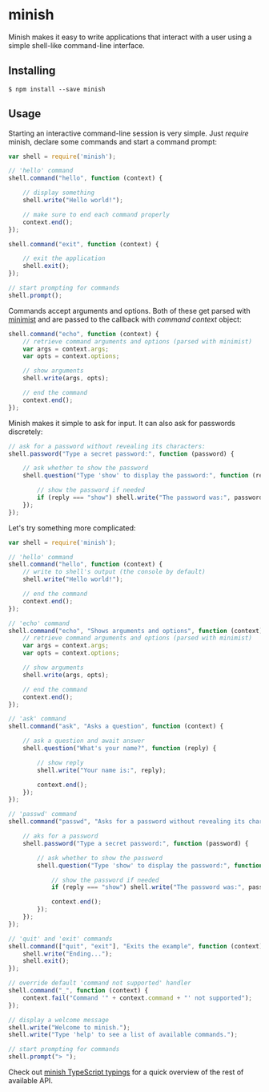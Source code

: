 minish
======

Minish makes it easy to write applications that interact with a user using a simple shell-like command-line interface.

## Installing

```shell
$ npm install --save minish
```

## Usage

Starting an interactive command-line session is very simple. Just *require* minish, declare some commands and start a command prompt:

```javascript
var shell = require('minish');

// 'hello' command
shell.command("hello", function (context) {

    // display something
	shell.write("Hello world!");

	// make sure to end each command properly
    context.end();
});

shell.command("exit", function (context) {

    // exit the application
    shell.exit();
});

// start prompting for commands
shell.prompt();
```

Commands accept arguments and options. Both of these get parsed with [minimist](https://www.npmjs.com/package/minimist) and are passed to the callback with *command context* object:

```javascript
shell.command("echo", function (context) {
    // retrieve command arguments and options (parsed with minimist)
    var args = context.args;
    var opts = context.options;

    // show arguments
    shell.write(args, opts);

    // end the command
    context.end();
});
```

Minish makes it simple to ask for input. It can also ask for passwords discretely:

```javascript
// ask for a password without revealing its characters:
shell.password("Type a secret password:", function (password) {

    // ask whether to show the password
    shell.question("Type 'show' to display the password:", function (reply) {

        // show the password if needed
        if (reply === "show") shell.write("The password was:", password);
    });
});
```

Let's try something more complicated:

```javascript
var shell = require('minish');

// 'hello' command
shell.command("hello", function (context) {
    // write to shell's output (the console by default)
    shell.write("Hello world!");

    // end the command
    context.end();
});

// 'echo' command
shell.command("echo", "Shows arguments and options", function (context) {
    // retrieve command arguments and options (parsed with minimist)
    var args = context.args;
    var opts = context.options;

    // show arguments
    shell.write(args, opts);

    // end the command
    context.end();
});

// 'ask' command
shell.command("ask", "Asks a question", function (context) {

    // ask a question and await answer
    shell.question("What's your name?", function (reply) {

        // show reply
        shell.write("Your name is:", reply);

        context.end();
    });
});

// 'passwd' command
shell.command("passwd", "Asks for a password without revealing its characters", function (context) {

    // aks for a password
    shell.password("Type a secret password:", function (password) {

        // ask whether to show the password
        shell.question("Type 'show' to display the password:", function (reply) {

            // show the password if needed
            if (reply === "show") shell.write("The password was:", password);

            context.end();
        });
    });
});

// 'quit' and 'exit' commands
shell.command(["quit", "exit"], "Exits the example", function (context) {
    shell.write("Ending...");
    shell.exit();
});

// override default 'command not supported' handler
shell.command("_", function (context) {
    context.fail("Command '" + context.command + "' not supported");
});

// display a welcome message
shell.write("Welcome to minish.");
shell.write("Type 'help' to see a list of available commands.");

// start prompting for commands
shell.prompt("> ");
```

Check out [minish TypeScript typings](https://github.com/lukaaash/minish/raw/master/typings/minish/minish.d.ts) for a quick overview of the rest of available API.
